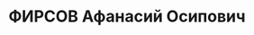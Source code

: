 ---
title: ФИРСОВ Афанасий Осипович
description: "(1883, Бердянск — 1937 (по другим данным — 1943)) — советский конструктор,\
  \ в 1931—1936 годах начальник Конструкторского бюро танкостроения Харьковского паровозостроительного\
  \ завода им. Коминтерна, создавшего танки БТ-5 и БТ-7. \n  Родился в 1883 году в\
  \ Бердянске в многодетной семье (14 детей) бердянского купца Осипа Фирсова. \n \
  \ Окончил железнодорожное училище и продолжил образование за границей в высшей технической\
  \ школе в Митвайде (Германия) и политехническом институте в Цюрихе (Швейцария).\
  \ Работал на заводе «Зульцер». \n  С началом Первой мировой войны вернулся в Россию\
  \ (в Архангельск). Работал над созданием дизелей для подводных лодок на Коломенском\
  \ машиностроительном заводе, затем весной 1916 года перешёл на работу на завод «Теплоход»\
  \ под Нижним Новгородом, где создавались минные заградители. С октября 1917 года\
  \ в течение пяти лет — начальник губернского управления профессионального образования.\
  \ В 1922—1927 годах — главный механик на заводе «Красная Этна» (Нижний Новгород),\
  \ затем работал в Николаеве на Николаевском судостроительном заводе им. Андре Марти\
  \ (1927—1930). \n  В 1930 году поступил на ленинградский завод «Русский дизель»,\
  \ где был обвинён в участии во вредительской группе и арестован. \n  Однако уже\
  \ 18 сентября 1931 года коллегия Объединённого государственного политического управления\
  \ приняла решение о переводе инженера Фирсова из мест изоляции на работу в Харьков\
  \ — на Харьковский паровозостроительный завод им. Коминтерна (ныне ПО им. Малышева),\
  \ где в это время активно разворачивал свою деятельность один из центров советского\
  \ танкостроения. \n  Выписка из протокола заседания коллегии ОГПУ от 18 сентября\
  \ 1931 года[3]: \n  Слушали: \n  Пересмотр дела № 101032 гр. Фирсова Афанасия Осиповича,\
  \ приг. пост. кол. ОГПУ от 23/6-30 г. к заключению в концлагерь — сроком на пять\
  \ лет. \n  Постановили: \n  Фирсову Афанасию Осиповичу оставшийся срок изоляции\
  \ заменить высылкой в гор. Харьков для работы на ХПЗ. \n  Из мест заключения Фирсова\
  \ переводят руководителем секретного танкового КБ по причине непростой ситуации,\
  \ сложившейся на ХПЗ: уход предыдущего руководителя КБ И. Н. Алексенко, отзыв в\
  \ Москву военного инженера 2-го ранга Н. М. Тоскина и отсутствие адекватной замены\
  \ вынудили руководство завода вмешаться в судьбу А. О. Фирсова. \n  6 декабря 1931\
  \ года А. О. Фирсов возглавил специальное конструкторское бюро машиностроения. Под\
  \ его руководством молодые советские инженеры прошли уникальную школу конструкторского\
  \ мастерства, реализуя свои творческие находки в быстроходных танках БТ-5 и БТ-7.\
  \ \n  По свидетельству руководителя дизельного отдела Константина Челпана (расстрелян\
  \ в 1938 году), А. О. Фирсов внёс большой вклад в разработку четырёхтактного 12-цилиндрового\
  \ V-образного быстроходного дизеля мощностью 400 л.с. С его появлением начался процесс\
  \ оснащения отечественных танков дизельными двигателями. \n  В своей рукописи «Воспоминание\
  \ о танкостроителях и дизелестроителях» Василий Никитич Васильев, стоявший у истоков\
  \ создания двигателя танка Т-34, написал: \n  Официальная советская историография\
  \ связывает создание знаменитого танка Т-34 исключительно с именем главного конструктора\
  \ Михаила Кошкина, сменившего в декабре 1936 года репрессированного Афанасия Фирсова.\
  \ Но основы для создания Т-34, его первичный технический облик, основные боевые\
  \ характеристики были заложены ещё при Фирсове. Уже в конце 1935 г. на столе главного\
  \ конструктора лежали проработанные эскизы принципиально нового танка: противоснарядное\
  \ бронирование с большими углами наклона, длинноствольная 76, 2 мм пушка, дизельный\
  \ двигатель В-2, масса до 30 т… Ближайшими помощниками Фирсова в этих разработках\
  \ были Александр Морозов и Михаил Таршинов. Такая же коллизия имела место и при\
  \ создании знаменитого дизеля В-2, который до сих пор применяется на современных\
  \ танках. Первопроходец — Константин Челпан, его преемник — Иван Трашутин. \n  Летом\
  \ 1936 года в разгар репрессий А. О. Фирсов отстранён от руководства КБ. К тому\
  \ времени в войска было поставлено 687 танков БТ-7, на которые массово начали приходить\
  \ акты-рекламации о выходе из строя коробок передач. Представители военной приёмки\
  \ АБТУ РККА на заводе № 183 вынуждены прекратить приём готовых машин: БТ-7 в открытую\
  \ называют «вредительским танком». \n  Но он продолжает активную работу. В короткие\
  \ сроки было рассмотрено несколько решений новой коробки передач, из которых в производство\
  \ ушла конструкция, разработанная А. А. Морозовым под руководством А. О. Фирсова.\
  \ Проектирует установку огнемёта и дымовых приборов на танк, лично встречает и вводит\
  \ в курс дела нового руководителя КБ М. И. Кошкина. \n  В середине 1937 года А.\
  \ О. Фирсов вновь арестован и отправлен в тюрьму (помимо него в группе «вредителей»\
  \ из числа работников завода и военной приёмки АБТУ РККА оказался и директор завода\
  \ И. П. Бондаренко). Точных сведений о его дальнейшей судьбе нет (по одним данным\
  \ — умер в заключении в 1943 году на 65-м году жизни, по другим — расстрелян без\
  \ суда и следствия в 1937 году). \n  Реабилитирован в 1956 году «за отсутствием\
  \ состава преступления». \n  До конца 1980-х годов его имя в печати и исследовательских\
  \ работах не упоминалось."
---